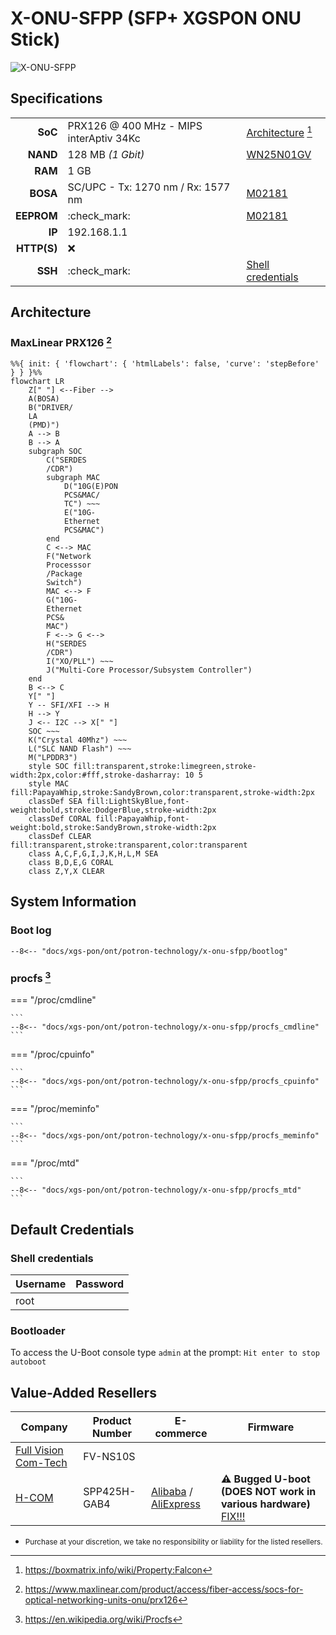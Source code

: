 # X-ONU-SFPP (SFP+ XGSPON ONU Stick)

![X-ONU-SFPP](x-onu-sfpp/x-onu-sfpp.webp)

## Specifications

|             |                                         |                     |
| ----------: | --------------------------------------- | ------------------- |
| __SoC__     | PRX126 @ 400 MHz - MIPS interAptiv 34Kc | [Architecture] [^4] |
| __NAND__    | 128 MB *(1 Gbit)*                       | [WN25N01GV]         |
| __RAM__     | 1 GB                                    |                     |
| __BOSA__    | SC/UPC - Tx: 1270 nm / Rx: 1577 nm      | [M02181]            |
| __EEPROM__  | :check_mark:                            | [M02181]            |
| __IP__      | 192.168.1.1                             |                     |
| __HTTP(S)__ | :x:                                     |                     |
| __SSH__     | :check_mark:                            | [Shell credentials] |

 [Architecture]: #architecture
 [WN25N01GV]: https://www.winbond.com/hq/product/code-storage-flash-memory/qspinand-flash/?__locale=en&partNo=W25N01GV 
 [M02181]: https://www.macom.com/products/product-detail/MALD-02181
 [Shell credentials]: #shell-credentials

## Architecture

### MaxLinear PRX126 [^2]

``` mermaid
%%{ init: { 'flowchart': { 'htmlLabels': false, 'curve': 'stepBefore' } } }%%
flowchart LR
    Z[" "] <--Fiber -->
    A(BOSA)
    B("DRIVER/
    LA
    (PMD)")
    A --> B
    B --> A
    subgraph SOC
        C("SERDES
        /CDR")
        subgraph MAC
            D("10G(E)PON
            PCS&MAC/
            TC") ~~~
            E("10G-
            Ethernet
            PCS&MAC")
        end
        C <--> MAC
        F("Network
        Processsor
        /Package
        Switch")
        MAC <--> F
        G("10G-
        Ethernet
        PCS&
        MAC")
        F <--> G <-->
        H("SERDES
        /CDR")
        I("XO/PLL") ~~~
        J("Multi-Core Processor/Subsystem Controller")
    end
    B <--> C
    Y[" "]
    Y -- SFI/XFI --> H
    H --> Y
    J <-- I2C --> X[" "]
    SOC ~~~
    K("Crystal 40Mhz") ~~~
    L("SLC NAND Flash") ~~~
    M("LPDDR3")
    style SOC fill:transparent,stroke:limegreen,stroke-width:2px,color:#fff,stroke-dasharray: 10 5
    style MAC fill:PapayaWhip,stroke:SandyBrown,color:transparent,stroke-width:2px
    classDef SEA fill:LightSkyBlue,font-weight:bold,stroke:DodgerBlue,stroke-width:2px
    classDef CORAL fill:PapayaWhip,font-weight:bold,stroke:SandyBrown,stroke-width:2px
    classDef CLEAR fill:transparent,stroke:transparent,color:transparent
    class A,C,F,G,I,J,K,H,L,M SEA
    class B,D,E,G CORAL
    class Z,Y,X CLEAR
```

## System Information

### Boot log

```
--8<-- "docs/xgs-pon/ont/potron-technology/x-onu-sfpp/bootlog"
```

### procfs [^3]

=== "/proc/cmdline"


    ```
    --8<-- "docs/xgs-pon/ont/potron-technology/x-onu-sfpp/procfs_cmdline"
    ```

=== "/proc/cpuinfo"


    ```
    --8<-- "docs/xgs-pon/ont/potron-technology/x-onu-sfpp/procfs_cpuinfo"
    ```

=== "/proc/meminfo"


    ```
    --8<-- "docs/xgs-pon/ont/potron-technology/x-onu-sfpp/procfs_meminfo"
    ```

=== "/proc/mtd"


    ```
    --8<-- "docs/xgs-pon/ont/potron-technology/x-onu-sfpp/procfs_mtd"
    ```

## Default Credentials

### Shell credentials

| Username | Password |
| -------- | -------- |
| root     |          |

### Bootloader

To access the U-Boot console type `admin` at the prompt: `Hit enter to stop autoboot`

## Value-Added Resellers

| Company                                             | Product Number    | E-commerce            | Firmware |
| --------------------------------------------------- | ----------------- | --------------------- | -------- |
| [Full Vision Com-Tech](https://fullvisiontech.com/) | FV-NS10S          |                       |          |
| [H-COM](https://www.zhaoyongoptics.com/)            | SPP425H-GAB4      | [Alibaba](https://www.alibaba.com/product-detail/XGS-PON-ONU-SFP-Stick-with_1601261149622.html) / [AliExpress](https://www.aliexpress.com/item/1005007856556526.html) | __:warning: Bugged U-boot (DOES NOT work in various hardware)__ [FIX!!!] |

[FIX!!!]: spp425h-gab4-uboot.md

* <small>Purchase at your discretion, we take no responsibility or liability for the listed resellers.</small>

[^1]: <https://www.potrontec.com/index/index/list/cat_id/2.html#11-83>
[^2]: <https://www.maxlinear.com/product/access/fiber-access/socs-for-optical-networking-units-onu/prx126>
[^3]: <https://en.wikipedia.org/wiki/Procfs>
[^4]: <https://boxmatrix.info/wiki/Property:Falcon>
